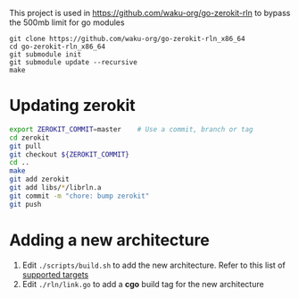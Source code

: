 This project is used in https://github.com/waku-org/go-zerokit-rln to bypass the 500mb limit for go modules
```
git clone https://github.com/waku-org/go-zerokit-rln_x86_64
cd go-zerokit-rln_x86_64
git submodule init
git submodule update --recursive
make
```

# Updating zerokit
```bash
export ZEROKIT_COMMIT=master    # Use a commit, branch or tag
cd zerokit
git pull
git checkout ${ZEROKIT_COMMIT}
cd ..
make
git add zerokit
git add libs/*/librln.a
git commit -m "chore: bump zerokit"
git push
```

# Adding a new architecture
1. Edit `./scripts/build.sh` to add the new architecture. Refer to this list of [supported targets](https://github.com/cross-rs/cross#supported-targets)
2. Edit `./rln/link.go` to add a **cgo** build tag for the new architecture
